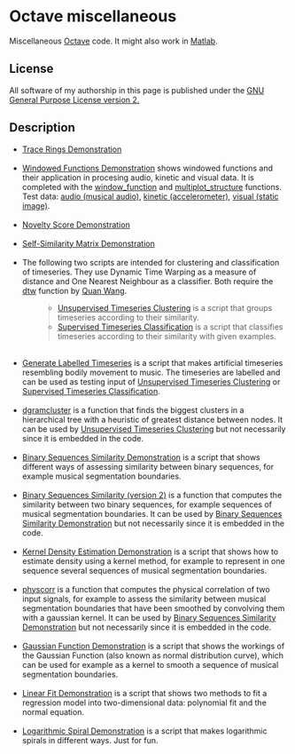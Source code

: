 # Octave miscellaneous

Miscellaneous <a href="https://www.gnu.org/software/octave/">Octave</a> code. 
It might also work in <a href="http://mathworks.com">Matlab</a>.

## License
All software of my authorship in this page is published under the <a href="https://www.gnu.org/licenses/old-licenses/gpl-2.0.en.html">GNU General Purpose License version 2.</a>

## Description 

<ul>

<li><a href="https://gitlab.jyu.fi/juigmend/octave-miscellaneous/-/blob/main/trace_rings_DEMO.m">Trace Rings Demonstration</a> </li>

<br>
<li><a href="https://gitlab.jyu.fi/juigmend/octave-miscellaneous/-/blob/main/Windowed_Functions_DEMO.m">Windowed Functions Demonstration</a> 
shows windowed functions and their application in procesing audio, kinetic and visual data. It is completed with the 
<a href="https://gitlab.jyu.fi/juigmend/octave-miscellaneous/-/blob/main/window_function.m">window_function</a>  and 
<a href="https://gitlab.jyu.fi/juigmend/octave-miscellaneous/-/blob/main/multiplot_structure.m">multiplot_structure</a> functions.
Test data:
<a href="https://gitlab.jyu.fi/juigmend/octave-miscellaneous/-/blob/main/Mulla_Sanat_On_puolikertosae.wav">audio (musical audio)</a>, 
<a href="https://gitlab.jyu.fi/juigmend/octave-miscellaneous/-/blob/main/square_rest_circle_period4s.wii">kinetic (accelerometer)</a>, 
<a href="https://gitlab.jyu.fi/juigmend/octave-miscellaneous/-/blob/main/juan_2005_mexico_GREY.jpg">visual (static image)</a>.
</li>

<br>
<li><a href="https://gitlab.jyu.fi/juigmend/octave-miscellaneous/-/blob/main/novelty_score_DEMO.m">Novelty Score Demonstration</a> </li>

<br>
<li><a href="https://gitlab.jyu.fi/juigmend/octave-miscellaneous/-/blob/main/self_similarity_matrix_DEMO.m">Self-Similarity Matrix Demonstration</a> </li>

<br>
<li>The following two scripts are intended for clustering and classification of timeseries. They use Dynamic Time Warping as a measure of distance and One Nearest Neighbour as a classifier. Both require the <a href="https://gitlab.jyu.fi/juigmend/octave-miscellaneous/-/blob/main/dtw.m">dtw</a> function by <a href="http://quanthu.com">Quan Wang</a>.</li>

<ul><blockquote>
<li><a href="https://gitlab.jyu.fi/juigmend/octave-miscellaneous/-/blob/main/unsupervised_timeseries_clustering.m">Unsupervised Timeseries Clustering</a> is a script that groups timeseries according to their similarity.</li>

<li><a href="https://gitlab.jyu.fi/juigmend/octave-miscellaneous/-/blob/main/supervised_timeseries_classification.m">Supervised Timeseries Classification</a> is a script that classifies timeseries according to their similarity with given examples.</li>
</ul>

<br>
<li><a href="https://gitlab.jyu.fi/juigmend/octave-miscellaneous/-/blob/main/generate_labelled_timeseries.m">Generate Labelled Timeseries</a>
is a script that makes artificial timeseries resembling bodily movement to music. The timeseries are labelled and can be used as testing input of <a href="https://gitlab.jyu.fi/juigmend/octave-miscellaneous/-/blob/main/unsupervised_timeseries_clustering.m">Unsupervised Timeseries Clustering</a> or <a href="https://gitlab.jyu.fi/juigmend/octave-miscellaneous/-/blob/main/supervised_timeseries_classification.m">Supervised Timeseries Classification</a>.</li>

<br>
<li><a href="https://gitlab.jyu.fi/juigmend/octave-miscellaneous/-/blob/main/dgramcluster.m">dgramcluster</a> is a function that finds the biggest clusters in a hierarchical tree with a heuristic of greatest distance between  nodes. 
It can be used by <a href="https://gitlab.jyu.fi/juigmend/octave-miscellaneous/-/blob/main/unsupervised_timeseries_clustering.m">Unsupervised Timeseries Clustering</a> but not necessarily since it is embedded in the code.</li>

<br>
<li><a href="https://gitlab.jyu.fi/juigmend/octave-miscellaneous/-/blob/main/binary_sequences_similarity_demo.m">Binary Sequences Similarity Demonstration</a> 
is a script that shows different ways of assessing similarity between binary sequences, 
for example musical segmentation boundaries. </li>

<br>
<li><a href="https://gitlab.jyu.fi/juigmend/octave-miscellaneous/-/blob/main/binseqsi.m">Binary Sequences Similarity (version 2)</a> 
is a function that computes the similarity between two binary sequences, 
for example sequences of musical segmentation boundaries. 
It can be used by <a href="https://gitlab.jyu.fi/juigmend/octave-miscellaneous/-/blob/main/binary_sequences_similarity_demo.m">Binary Sequences Similarity Demonstration</a> 
but not necessarily since it is embedded in the code.</li>

<br>
<li><a href="https://gitlab.jyu.fi/juigmend/octave-miscellaneous/-/blob/main/kernel_density_estimation_demo.m">Kernel Density Estimation Demonstration</a> 
is a script that shows how to estimate density using a kernel method, 
for example to represent in one sequence several sequences of musical segmentation boundaries. </li>

<br>
<li><a href="https://gitlab.jyu.fi/juigmend/octave-miscellaneous/-/blob/main/physcorr.m">physcorr</a> 
is a function that computes the physical correlation of two input signals, 
for example to assess the similarity between musical segmentation boundaries that have been smoothed by convolving them with a gaussian kernel. 
It can be used by <a href="https://gitlab.jyu.fi/juigmend/octave-miscellaneous/-/blob/main/binary_sequences_similarity_demo.m">Binary Sequences Similarity Demonstration</a> 
but not necessarily since it is embedded in the code.</li>

<br>
<li><a href="https://gitlab.jyu.fi/juigmend/octave-miscellaneous/-/blob/main/gaussian_function_demo.m">Gaussian Function Demonstration</a> 
is a script that shows the workings of the Gaussian Function (also known as normal distribution curve), 
which can be used for example as a kernel to smooth a sequence of musical segmentation boundaries. </li>

<br>
<li><a href="https://gitlab.jyu.fi/juigmend/octave-miscellaneous/-/blob/main/linear_fit_demo.m">Linear Fit Demonstration</a> 
is a script that shows two methods to fit a regression model into two-dimensional data: polynomial fit and 
the normal equation. </li>

<br>
<li><a href="https://gitlab.jyu.fi/juigmend/octave-miscellaneous/-/blob/main/logspiral_demo.m">Logarithmic Spiral Demonstration</a> is a script that makes logarithmic spirals in different ways. Just for fun.</li>

</ul>
